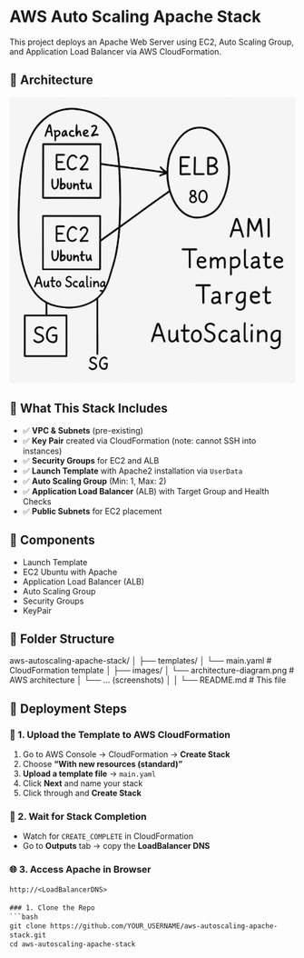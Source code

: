 
# AWS Auto Scaling Apache Stack

This project deploys an Apache Web Server using EC2, Auto Scaling Group, and Application Load Balancer via AWS CloudFormation.

## 🧱 Architecture
![Architecture](images/00-architecture-diagram.png)

## 🚀 What This Stack Includes

- ✅ **VPC & Subnets** (pre-existing)
- ✅ **Key Pair** created via CloudFormation (note: cannot SSH into instances)
- ✅ **Security Groups** for EC2 and ALB
- ✅ **Launch Template** with Apache2 installation via `UserData`
- ✅ **Auto Scaling Group** (Min: 1, Max: 2)
- ✅ **Application Load Balancer** (ALB) with Target Group and Health Checks
- ✅ **Public Subnets** for EC2 placement

## 🚀 Components
- Launch Template
- EC2 Ubuntu with Apache
- Application Load Balancer (ALB)
- Auto Scaling Group
- Security Groups
- KeyPair

## 📂 Folder Structure
aws-autoscaling-apache-stack/
│
├── templates/
│ └── main.yaml # CloudFormation template
│
├── images/
│ └── architecture-diagram.png # AWS architecture
│ └── ... (screenshots)
│
│
└── README.md # This file


## 🔧 Deployment Steps

### 📍 1. Upload the Template to AWS CloudFormation

1. Go to AWS Console → CloudFormation → **Create Stack**
2. Choose **“With new resources (standard)”**
3. **Upload a template file** → `main.yaml`
4. Click **Next** and name your stack
5. Click through and **Create Stack**

### 📍 2. Wait for Stack Completion

- Watch for `CREATE_COMPLETE` in CloudFormation
- Go to **Outputs** tab → copy the **LoadBalancer DNS**

### 🌐 3. Access Apache in Browser

```text
http://<LoadBalancerDNS>

### 1. Clone the Repo
```bash
git clone https://github.com/YOUR_USERNAME/aws-autoscaling-apache-stack.git
cd aws-autoscaling-apache-stack
